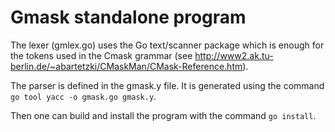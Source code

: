 Gmask standalone program
========

The lexer (gmlex.go) uses the Go text/scanner package which is enough for the
tokens used in the Cmask grammar
(see http://www2.ak.tu-berlin.de/~abartetzki/CMaskMan/CMask-Reference.htm).

The parser is defined in the gmask.y file. It is generated using the command
`go tool yacc -o gmask.go gmask.y`.

Then one can build and install the program with the command `go install`.
